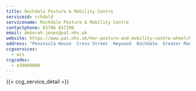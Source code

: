 ```yaml
---
title: Rochdale Posture & Mobility Centre
serviceid: rchdold
servicename: Rochdale Posture & Mobility Centre
contactphone: 01706 837190
email: deborah.jones@pat.nhs.uk
website: https://www.pat.nhs.uk/hmr-posture-and-mobility-centre-wheelchair-services.htm
address: "Peninsula House  Cross Street  Heywood  Rochdale  Greater Manchester  OL10 2DY"
ccgservices:
  - wcs
ccgcodes:
  - e38000080
---
```


{{< ccg_service_detail >}}
